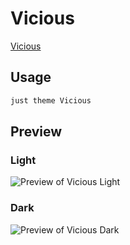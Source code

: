 # Vicious

[Vicious](https://zaher.design)

## Usage

```bash
just theme Vicious
```

## Preview

### Light

![Preview of Vicious Light](preview-light.png)

### Dark

![Preview of Vicious Dark](preview-dark.png)

